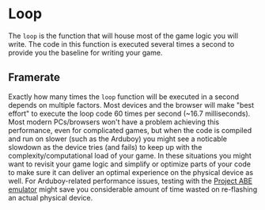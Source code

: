 # Loop

The `loop` is the function that will house most of the game logic you will write. The code in this function is executed several times a second to provide you the baseline for writing your game.

## Framerate

Exactly how many times the `loop` function will be executed in a second depends on multiple factors. Most devices and the browser will make "best effort" to execute the loop code 60 times per second (~16.7 milliseconds). Most modern PCs/browsers won't have a problem achieving this performance, even for complicated games, but when the code is compiled and run on slower (such as the Arduboy) you might see a noticable slowdown as the device tries (and fails) to keep up with the complexity/computational load of your game. In these situations you might want to revisit your game logic and simplify or optimize parts of your code to make sure it can deliver an optimal experience on the physical device as well. For Arduboy-related performance issues, testing with the [Project ABE emulator](https://felipemanga.github.io/ProjectABE/) might save you considerable amount of time wasted on re-flashing an actual physical device.

